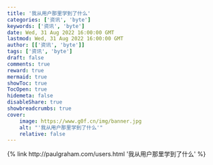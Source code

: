 ```yaml
---
title: '我从用户那里学到了什么'
categories: ['资讯', 'byte']
keywords: ['资讯', 'byte']
date: Wed, 31 Aug 2022 16:00:00 GMT
lastmod: Wed, 31 Aug 2022 16:00:00 GMT
author: [['资讯', 'byte']]
tags: ['资讯', 'byte']
draft: false 
comments: true
reward: true 
mermaid: true 
showToc: true 
TocOpen: true 
hidemeta: false 
disableShare: true 
showbreadcrumbs: true 
cover:
    image: https://www.g0f.cn/img/banner.jpg
    alt: "'我从用户那里学到了什么'"
    relative: false
---
```


<div>

</div>

<div>
{% link http://paulgraham.com/users.html '我从用户那里学到了什么' %}
</div>

